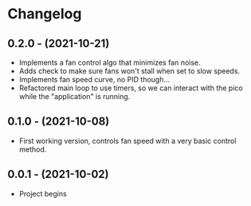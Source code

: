 # Changelog

0.2.0 - (2021-10-21)
------------------

* Implements a fan control algo that minimizes fan noise.
* Adds check to make sure fans won't stall when set to slow speeds.
* Implements fan speed curve, no PID though...
* Refactored main loop to use timers, so we can interact with the pico while the "application" is
running.


0.1.0 - (2021-10-08)
------------------

* First working version, controls fan speed with a very basic control method.


0.0.1 - (2021-10-02)
------------------

* Project begins
